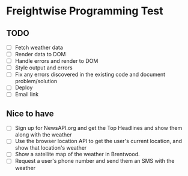 # Freightwise Programming Test

## TODO

- [ ] Fetch weather data
- [ ] Render data to DOM
- [ ] Handle errors and render to DOM
- [ ] Style output and errors
- [ ] Fix any errors discovered in the existing code and document problem/solution
- [ ] Deploy
- [ ] Email link

## Nice to have

- [ ] Sign up for NewsAPI.org and get the Top Headlines and show them along with the weather
- [ ] Use the browser location API to get the user's current location, and show that location's weather
- [ ] Show a satellite map of the weather in Brentwood.
- [ ] Request a user's phone number and send them an SMS with the weather 
